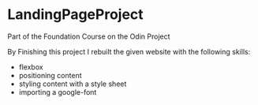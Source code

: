# LandingPageProject
Part of the Foundation Course on the Odin Project

By Finishing this project I rebuilt the given website with the following skills:
- flexbox
- positioning content
- styling content with a style sheet
- importing a google-font